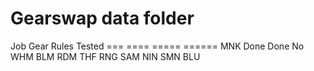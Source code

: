 Gearswap data folder
====================

Job       Gear        Rules       Tested
===       ====        =====       ======
MNK       Done        Done         No
WHM
BLM
RDM
THF
RNG
SAM
NIN
SMN
BLU
